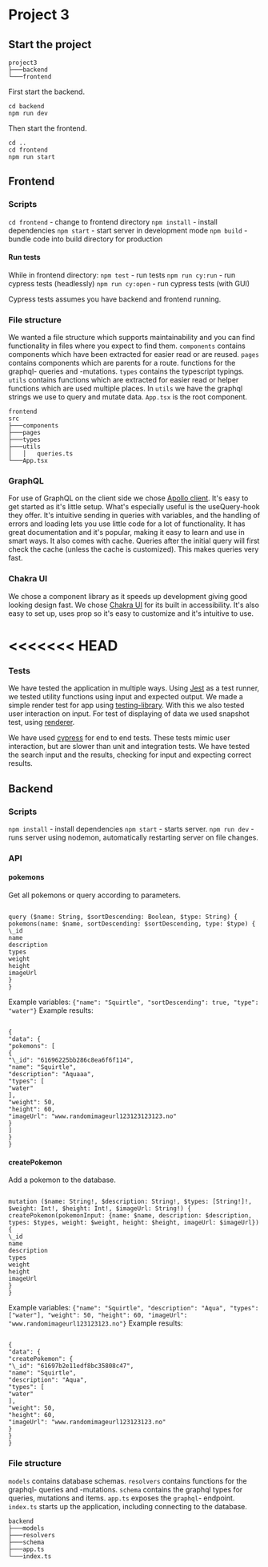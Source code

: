 # Project 3

## Start the project

```
project3
├───backend
└───frontend
```

First start the backend.

```
cd backend
npm run dev
```

Then start the frontend.

```
cd ..
cd frontend
npm run start
```

## Frontend

### Scripts

`cd frontend` - change to frontend directory
`npm install` - install dependencies
`npm start` - start server in development mode
`npm build` - bundle code into build directory for production

#### Run tests

While in frontend directory:
`npm test` - run tests
`npm run cy:run` - run cypress tests (headlessly)
`npm run cy:open` - run cypress tests (with GUI)

Cypress tests assumes you have backend and frontend running.

### File structure

We wanted a file structure which supports maintainability and you can find functionality in files where you expect to find them. `components` contains components which have been extracted for easier read or are reused. `pages` contains components which are parents for a route. functions for the graphql- queries and -mutations. `types` contains the typescript typings. `utils` contains functions which are extracted for easier read or helper functions which are used multiple places. In `utils` we have the graphql strings we use to query and mutate data. `App.tsx` is the root component.

```
frontend
src
├───components
├───pages
├───types
├───utils
│   │   queries.ts
└───App.tsx
```

### GraphQL

For use of GraphQL on the client side we chose [Apollo client](https://www.apollographql.com/docs/react/why-apollo/). It's easy to get started as it's little setup. What's especially useful is the useQuery-hook they offer. It's intuitive sending in queries with variables, and the handling of errors and loading lets you use little code for a lot of functionality. It has great documentation and it's popular, making it easy to learn and use in smart ways. It also comes with cache. Queries after the initial query will first check the cache (unless the cache is customized). This makes queries very fast.

### Chakra UI

We chose a component library as it speeds up development giving good looking design fast. We chose [Chakra UI](https://chakra-ui.com/) for its built in accessibility. It's also easy to set up, uses prop so it's easy to customize and it's intuitive to use.

# <<<<<<< HEAD

### Tests

We have tested the application in multiple ways. Using [Jest](https://jestjs.io/) as a test runner, we tested utility functions using input and expected output. We made a simple render test for app using [testing-library](https://testing-library.com/docs/react-testing-library/intro/). With this we also tested user interaction on input. For test of displaying of data we used snapshot test, using [renderer](https://reactjs.org/docs/test-renderer.html).

We have used [cypress](https://docs.cypress.io/) for end to end tests. These tests mimic user interaction, but are slower than unit and integration tests. We have tested the search input and the results, checking for input and expecting correct results.

## Backend

### Scripts

`npm install` - install dependencies
`npm start` - starts server.
`npm run dev` - runs server using nodemon, automatically restarting server on file changes.

### API

#### pokemons

Get all pokemons or query according to parameters.

```

query ($name: String, $sortDescending: Boolean, $type: String) {
pokemons(name: $name, sortDescending: $sortDescending, type: $type) {
\_id
name
description
types
weight
height
imageUrl
}
}

```

Example variables: `{"name": "Squirtle", "sortDescending": true, "type": "water"}`
Example results:

```

{
"data": {
"pokemons": [
{
"\_id": "61696225bb286c8ea6f6f114",
"name": "Squirtle",
"description": "Aquaaa",
"types": [
"water"
],
"weight": 50,
"height": 60,
"imageUrl": "www.randomimageurl123123123123.no"
}
]
}
}

```

#### createPokemon

Add a pokemon to the database.

```

mutation ($name: String!, $description: String!, $types: [String!]!, $weight: Int!, $height: Int!, $imageUrl: String!) {
createPokemon(pokemonInput: {name: $name, description: $description, types: $types, weight: $weight, height: $height, imageUrl: $imageUrl}) {
\_id
name
description
types
weight
height
imageUrl
}
}

```

Example variables: `{"name": "Squirtle", "description": "Aqua", "types": ["water"], "weight": 50, "height": 60, "imageUrl": "www.randomimageurl123123123.no"}`
Example results:

```

{
"data": {
"createPokemon": {
"\_id": "61697b2e11edf8bc35808c47",
"name": "Squirtle",
"description": "Aqua",
"types": [
"water"
],
"weight": 50,
"height": 60,
"imageUrl": "www.randomimageurl123123123.no"
}
}
}

```

### File structure

`models` contains database schemas. `resolvers` contains functions for the graphql- queries and -mutations. `schema` contains the graphql types for queries, mutations and items. `app.ts` exposes the `graphql`- endpoint. `index.ts` starts up the application, including connecting to the database.

```
backend
├───models
├───resolvers
├───schema
├───app.ts
└───index.ts
```
